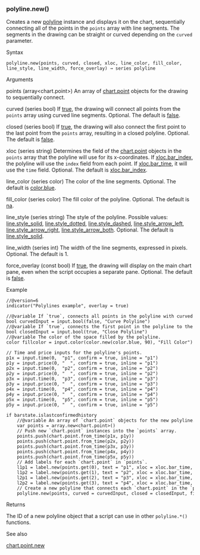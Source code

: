 ### polyline.new()

Creates a new [polyline](#type_polyline) instance and displays it on the chart, sequentially connecting all of the points in the `points` array with line segments. The segments in the drawing can be straight or curved depending on the `curved` parameter.

Syntax

```
polyline.new(points, curved, closed, xloc, line_color, fill_color, line_style, line_width, force_overlay) → series polyline
```

Arguments

points (array<chart.point>) An array of [chart.point](#type_chart.point) objects for the drawing to sequentially connect.

curved (series bool) If [true](#const_true), the drawing will connect all points from the `points` array using curved line segments. Optional. The default is [false](#const_false).

closed (series bool) If [true](#const_true), the drawing will also connect the first point to the last point from the `points` array, resulting in a closed polyline. Optional. The default is [false](#const_false).

xloc (series string) Determines the field of the [chart.point](#type_chart.point) objects in the `points` array that the polyline will use for its x-coordinates. If [xloc.bar\_index](#const_xloc.bar_index), the polyline will use the `index` field from each point. If [xloc.bar\_time](#const_xloc.bar_time), it will use the `time` field. Optional. The default is [xloc.bar\_index](#const_xloc.bar_index).

line\_color (series color) The color of the line segments. Optional. The default is [color.blue](#const_color.blue).

fill\_color (series color) The fill color of the polyline. Optional. The default is [na](#var_na).

line\_style (series string) The style of the polyline. Possible values: [line.style\_solid](#const_line.style_solid), [line.style\_dotted](#const_line.style_dotted), [line.style\_dashed](#const_line.style_dashed), [line.style\_arrow\_left](#const_line.style_arrow_left), [line.style\_arrow\_right](#const_line.style_arrow_right), [line.style\_arrow\_both](#const_line.style_arrow_both). Optional. The default is [line.style\_solid](#const_line.style_solid).

line\_width (series int) The width of the line segments, expressed in pixels. Optional. The default is 1.

force\_overlay (const bool) If [true](#const_true), the drawing will display on the main chart pane, even when the script occupies a separate pane. Optional. The default is [false](#const_false).

Example

```
//@version=6  
indicator("Polylines example", overlay = true)  
  
//@variable If `true`, connects all points in the polyline with curved line segments.  
bool curvedInput = input.bool(false, "Curve Polyline")  
//@variable If `true`, connects the first point in the polyline to the last point.  
bool closedInput = input.bool(true, "Close Polyline")  
//@variable The color of the space filled by the polyline.  
color fillcolor = input.color(color.new(color.blue, 90), "Fill Color")  
  
// Time and price inputs for the polyline's points.  
p1x = input.time(0,  "p1", confirm = true, inline = "p1")  
p1y = input.price(0, "  ", confirm = true, inline = "p1")  
p2x = input.time(0,  "p2", confirm = true, inline = "p2")  
p2y = input.price(0, "  ", confirm = true, inline = "p2")  
p3x = input.time(0,  "p3", confirm = true, inline = "p3")  
p3y = input.price(0, "  ", confirm = true, inline = "p3")  
p4x = input.time(0,  "p4", confirm = true, inline = "p4")  
p4y = input.price(0, "  ", confirm = true, inline = "p4")  
p5x = input.time(0,  "p5", confirm = true, inline = "p5")  
p5y = input.price(0, "  ", confirm = true, inline = "p5")  
  
if barstate.islastconfirmedhistory  
    //@variable An array of `chart.point` objects for the new polyline.  
    var points = array.new<chart.point>()  
    // Push new `chart.point` instances into the `points` array.  
    points.push(chart.point.from_time(p1x, p1y))  
    points.push(chart.point.from_time(p2x, p2y))  
    points.push(chart.point.from_time(p3x, p3y))  
    points.push(chart.point.from_time(p4x, p4y))  
    points.push(chart.point.from_time(p5x, p5y))  
    // Add labels for each `chart.point` in `points`.  
    l1p1 = label.new(points.get(0), text = "p1", xloc = xloc.bar_time, color = na)  
    l1p2 = label.new(points.get(1), text = "p2", xloc = xloc.bar_time, color = na)  
    l2p1 = label.new(points.get(2), text = "p3", xloc = xloc.bar_time, color = na)  
    l2p2 = label.new(points.get(3), text = "p4", xloc = xloc.bar_time, color = na)  
    // Create a new polyline that connects each `chart.point` in the `points` array, starting from the first.  
    polyline.new(points, curved = curvedInput, closed = closedInput, fill_color = fillcolor, xloc = xloc.bar_time)
```

Returns

The ID of a new polyline object that a script can use in other `polyline.*()` functions.

See also

[chart.point.new](#fun_chart.point.new)
